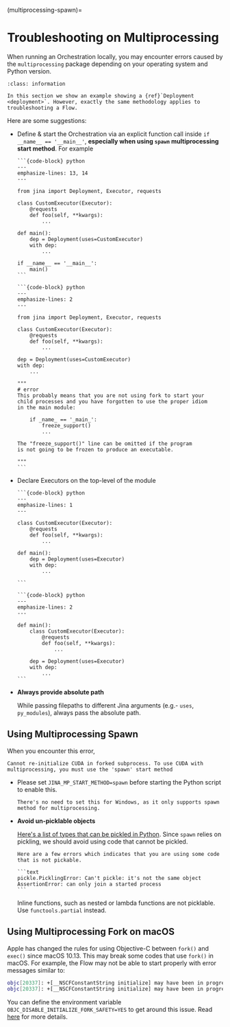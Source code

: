 (multiprocessing-spawn)=
# Troubleshooting on Multiprocessing

When running an Orchestration locally, you may encounter errors caused by the `multiprocessing` package depending on your operating system and Python version. 

```{admonition}
:class: information

In this section we show an example showing a {ref}`Deployment <deployment>`. However, exactly the same methodology applies to troubleshooting a Flow.
```

Here are some suggestions:

- Define & start the Orchestration via an explicit function call inside `if __name__ == '__main__'`, **especially when using `spawn` multiprocessing start method**. For example

    ````{tab} ✅ Do
    ```{code-block} python
    ---
    emphasize-lines: 13, 14
    ---

    from jina import Deployment, Executor, requests

    class CustomExecutor(Executor):
        @requests
        def foo(self, **kwargs):
            ...

    def main():
        dep = Deployment(uses=CustomExecutor)
        with dep:
            ...

    if __name__ == '__main__':
        main()
    ```
    ````

    ````{tab} 😔 Don't
    ```{code-block} python
    ---
    emphasize-lines: 2
    ---

    from jina import Deployment, Executor, requests

    class CustomExecutor(Executor):
        @requests
        def foo(self, **kwargs):
            ...

    dep = Deployment(uses=CustomExecutor)
    with dep:
        ...

    """
    # error
    This probably means that you are not using fork to start your
    child processes and you have forgotten to use the proper idiom
    in the main module:

        if _name_ == '_main_':
            freeze_support()
            ...

    The "freeze_support()" line can be omitted if the program
    is not going to be frozen to produce an executable.

    """
    ```

    ````

- Declare Executors on the top-level of the module 

    ````{tab} ✅ Do
    ```{code-block} python
    ---
    emphasize-lines: 1
    ---

    class CustomExecutor(Executor):
        @requests
        def foo(self, **kwargs):
            ...

    def main():
        dep = Deployment(uses=Executor)
        with dep:
            ...

    ```
    ````

    ````{tab} 😔 Don't
    ```{code-block} python
    ---
    emphasize-lines: 2
    ---

    def main():
        class CustomExecutor(Executor):
            @requests
            def foo(self, **kwargs):
                ...

        dep = Deployment(uses=Executor)
        with dep:
            ...
    ```
    ````

- **Always provide absolute path**

    While passing filepaths to different Jina arguments (e.g.- `uses`, `py_modules`), always pass the absolute path.

## Using Multiprocessing Spawn

When you encounter this error,

```console
Cannot re-initialize CUDA in forked subprocess. To use CUDA with multiprocessing, you must use the 'spawn' start method
```

- Please set `JINA_MP_START_METHOD=spawn` before starting the Python script to enable this.

    ````{hint}
    There's no need to set this for Windows, as it only supports spawn method for multiprocessing. 
    ````
- **Avoid un-picklable objects**

    [Here's a list of types that can be pickled in Python](https://docs.python.org/3/library/pickle.html#what-can-be-pickled-and-unpickled). Since `spawn` relies on pickling, we should avoid using code that cannot be pickled.

    ````{hint}
    Here are a few errors which indicates that you are using some code that is not pickable.

    ```text
    pickle.PicklingError: Can't pickle: it's not the same object
    AssertionError: can only join a started process
    ```

    ````

    Inline functions, such as nested or lambda functions are not picklable. Use `functools.partial` instead.


## Using Multiprocessing Fork on macOS

Apple has changed the rules for using Objective-C between `fork()` and `exec()` since macOS 10.13.
This may break some codes that use `fork()` in macOS.
For example, the Flow may not be able to start properly with error messages similar to:

```bash
objc[20337]: +[__NSCFConstantString initialize] may have been in progress in another thread when fork() was called.
objc[20337]: +[__NSCFConstantString initialize] may have been in progress in another thread when fork() was called. We cannot safely call it or ignore it in the fork() child process. Crashing instead. Set a breakpoint on objc_initializeAfterForkError to debug.```
```

You can define the environment variable `OBJC_DISABLE_INITIALIZE_FORK_SAFETY=YES` to get around this issue.
Read [here](http://sealiesoftware.com/blog/archive/2017/6/5/Objective-C_and_fork_in_macOS_1013.html) for more details.
